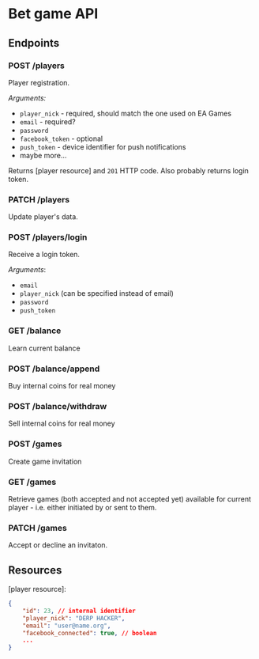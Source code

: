 Bet game API
============

Endpoints
---------

### POST /players
Player registration.

*Arguments:*

 * `player_nick` - required, should match the one used on EA Games
 * `email` - required?
 * `password`
 * `facebook_token` - optional
 * `push_token` - device identifier for push notifications
 * maybe more...

Returns [player resource] and `201` HTTP code.
Also probably returns login token.


### PATCH /players
Update player's data.


### POST /players/login
Receive a login token.

*Arguments*:

 * `email`
 * `player_nick` (can be specified instead of email)
 * `password`
 * `push_token`


### GET /balance
Learn current balance


### POST /balance/append
Buy internal coins for real money


### POST /balance/withdraw
Sell internal coins for real money


### POST /games
Create game invitation


### GET /games
Retrieve games (both accepted and not accepted yet) available for current player -
i.e. either initiated by or sent to them.


### PATCH /games
Accept or decline an invitaton.


Resources
---------

[player resource]:
```json
{
	"id": 23, // internal identifier
	"player_nick": "DERP HACKER",
	"email": "user@name.org",
	"facebook_connected": true, // boolean
	...
}
```
